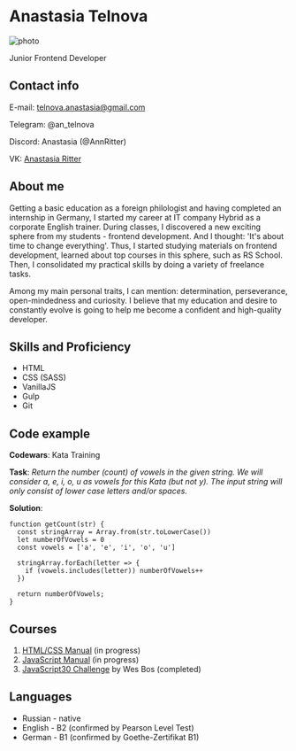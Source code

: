 
# Anastasia Telnova

![photo](/photo.jpg)

Junior Frontend Developer


## Contact info 

E-mail: telnova.anastasia@gmail.com

Telegram: @an_telnova 

Discord: Anastasia (@AnnRitter)

VK: [Anastasia Ritter](https://vk.com/ritter_an)


## About me 

Getting a basic education as a foreign philologist and having completed an internship in Germany, I started my career at IT company Hybrid as a corporate English trainer. During classes, I discovered a new exciting sphere from my students - frontend development. And I thought: 'It's about time to change everything'. Thus, I started studying materials on frontend development, learned about top courses in this sphere, such as RS School. Then, I consolidated my practical skills by doing a variety of freelance tasks.

Among my main personal traits, I can mention: determination, perseverance, open-mindedness and curiosity. I believe that my education and desire to constantly evolve is going to help me become a confident and high-quality developer.


## Skills and Proficiency

- HTML
- CSS (SASS)
- VanillaJS 
- Gulp 
- Git 


## Code example

**Codewars**: Kata Training

**Task**: *Return the number (count) of vowels in the given string.* 
*We will consider a, e, i, o, u as vowels for this Kata (but not y).*
*The input string will only consist of lower case letters and/or spaces.*

**Solution**: 

```
function getCount(str) {
  const stringArray = Array.from(str.toLowerCase()) 
  let numberOfVowels = 0
  const vowels = ['a', 'e', 'i', 'o', 'u']

  stringArray.forEach(letter => {
    if (vowels.includes(letter)) numberOfVowels++
  })

  return numberOfVowels;
}

```


## Courses 

1. [HTML/CSS Manual](https://html5book.ru/) (in progress)
2. [JavaScript Manual](https://learn.javascript.ru/) (in progress)
3. [JavaScript30 Challenge](https://javascript30.com/) by Wes Bos (completed)


## Languages

- Russian - native
- English - B2 (confirmed by Pearson Level Test)
- German - B1 (confirmed by Goethe-Zertifikat B1)


